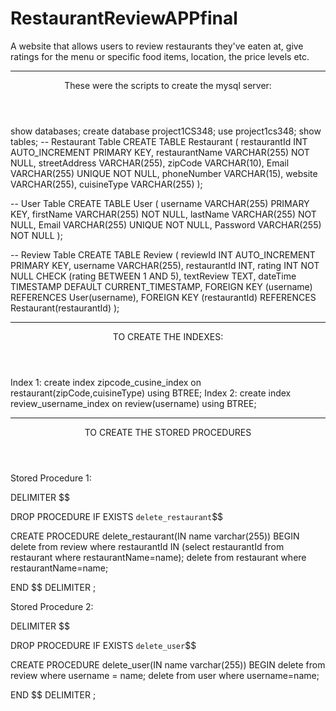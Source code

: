 # RestaurantReviewAPPfinal
A website that allows users to review restaurants they've eaten at, give ratings for the menu or specific food items, location, the price levels etc.


________________________________________________________________________________
<header>These were the scripts to create the mysql server:</header>

show databases;
create database project1CS348;
use project1cs348;
show tables;
-- Restaurant Table
CREATE TABLE Restaurant (
    restaurantId INT AUTO_INCREMENT PRIMARY KEY,
    restaurantName VARCHAR(255) NOT NULL,
    streetAddress VARCHAR(255),
    zipCode VARCHAR(10),
    Email VARCHAR(255) UNIQUE NOT NULL,
    phoneNumber VARCHAR(15),
    website VARCHAR(255),
    cuisineType VARCHAR(255)
);

-- User Table
CREATE TABLE User (
    username VARCHAR(255) PRIMARY KEY,
    firstName VARCHAR(255) NOT NULL,
    lastName VARCHAR(255) NOT NULL,
    Email VARCHAR(255) UNIQUE NOT NULL,
    Password VARCHAR(255) NOT NULL
);

-- Review Table
CREATE TABLE Review (
    reviewId INT AUTO_INCREMENT PRIMARY KEY,
    username VARCHAR(255),
    restaurantId INT,
    rating INT NOT NULL CHECK (rating BETWEEN 1 AND 5),
    textReview TEXT,
    dateTime TIMESTAMP DEFAULT CURRENT_TIMESTAMP,
    FOREIGN KEY (username) REFERENCES User(username),
    FOREIGN KEY (restaurantId) REFERENCES Restaurant(restaurantId)
);

________________________________________________________________________________
<header>TO CREATE THE INDEXES:</header>

Index 1:
create index zipcode_cusine_index  on restaurant(zipCode,cuisineType) using BTREE;
Index 2:
create index review_username_index  on review(username) using BTREE;

________________________________________________________________________________

<header>TO CREATE THE STORED PROCEDURES</header>

Stored Procedure 1:

DELIMITER $$

DROP PROCEDURE IF EXISTS `delete_restaurant`$$


CREATE PROCEDURE delete_restaurant(IN name varchar(255))
BEGIN
delete from review where restaurantId IN (select restaurantId from restaurant where restaurantName=name);
    delete from restaurant  where restaurantName=name;

END $$
DELIMITER ;

Stored Procedure 2:

DELIMITER $$

DROP PROCEDURE IF EXISTS `delete_user`$$


CREATE PROCEDURE delete_user(IN name varchar(255))
BEGIN
delete from review where username = name;
    	delete from user  where username=name;

END $$
DELIMITER ;


